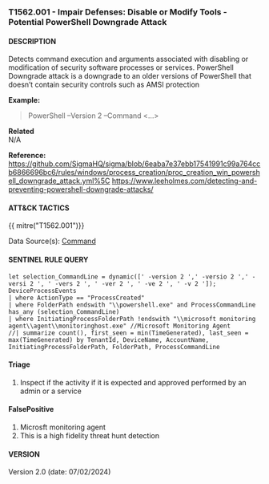 ### T1562.001 - Impair Defenses: Disable or Modify Tools - Potential PowerShell Downgrade Attack

#### DESCRIPTION

Detects command execution and arguments associated with disabling or modification of security software processes or services. PowerShell Downgrade attack is a downgrade to an older versions of PowerShell that doesn’t contain security controls such as AMSI protection

**Example:**

> PowerShell –Version 2 –Command \<…>

**Related**\
N/A

**Reference:**
https://github.com/SigmaHQ/sigma/blob/6eaba7e37ebb17541991c99a764ccb6866696bc6/rules/windows/process_creation/proc_creation_win_powershell_downgrade_attack.yml%5C
https://www.leeholmes.com/detecting-and-preventing-powershell-downgrade-attacks/

#### ATT&CK TACTICS  <br />

{{ mitre("T1562.001")}}

Data Source(s): [Command](https://attack.mitre.org/datasources/DS001/)

#### SENTINEL RULE QUERY <br />

```
let selection_CommandLine = dynamic([' -version 2 ',' -versio 2 ',' -versi 2 ', ' -vers 2 ', ' -ver 2 ', ' -ve 2 ', ' -v 2 ']);
DeviceProcessEvents
| where ActionType == "ProcessCreated"
| where FolderPath endswith "\\powershell.exe" and ProcessCommandLine has_any (selection_CommandLine)
| where InitiatingProcessFolderPath !endswith "\\microsoft monitoring agent\\agent\\monitoringhost.exe" //Microsoft Monitoring Agent
//| summarize count(), first_seen = min(TimeGenerated), last_seen = max(TimeGenerated) by TenantId, DeviceName, AccountName, InitiatingProcessFolderPath, FolderPath, ProcessCommandLine
```

#### Triage <br />

1. Inspect if the activity if it is expected and approved performed by an admin or a service

#### FalsePositive<br />

1. Microsft monitoring agent
1. This is a high fidelity threat hunt detection

#### VERSION <br />

Version 2.0 (date: 07/02/2024)
